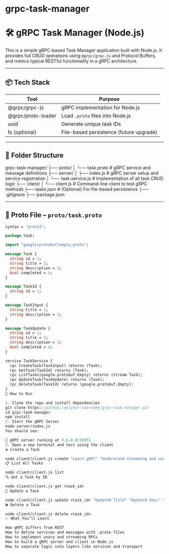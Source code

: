 # grpc-task-manager
# 🛠️ gRPC Task Manager (Node.js)

This is a simple gRPC-based Task Manager application built with Node.js. It provides full CRUD operations using `@grpc/grpc-js` and Protocol Buffers, and mimics typical RESTful functionality in a gRPC architecture.

---

## 📦 Tech Stack

| Tool                    | Purpose                                 |
|-------------------------|-----------------------------------------|
| @grpc/grpc-js           | gRPC implementation for Node.js         |
| @grpc/proto-loader      | Load `.proto` files into Node.js        |
| uuid                    | Generate unique task IDs                |
| fs (optional)           | File-based persistence (future upgrade) |

---

## 📁 Folder Structure

grpc-task-manager/
├── proto/
│ └── task.proto # gRPC service and message definitions
├── server/
│ ├── index.js # gRPC server setup and service registration
│ └── task.service.js # Implementation of all task CRUD logic
├── client/
│ └── client.js # Command-line client to test gRPC methods
├── tasks.json # (Optional) For file-based persistence
├── .gitignore
├── package.json


---

## 📜 Proto File – `proto/task.proto`

```proto
syntax = "proto3";

package task;

import "google/protobuf/empty.proto";

message Task {
  string id = 1;
  string title = 2;
  string description = 3;
  bool completed = 4;
}

message TaskId {
  string id = 1;
}

message TaskInput {
  string title = 1;
  string description = 2;
}

message TaskUpdate {
  string id = 1;
  string title = 2;
  string description = 3;
  bool completed = 4;
}

service TaskService {
  rpc CreateTask(TaskInput) returns (Task);
  rpc GetTask(TaskId) returns (Task);
  rpc ListTasks(google.protobuf.Empty) returns (stream Task);
  rpc UpdateTask(TaskUpdate) returns (Task);
  rpc DeleteTask(TaskId) returns (google.protobuf.Empty);
}
🚀 How to Run

1. Clone the repo and install dependencies
git clone https://github.com/your-username/grpc-task-manager.git
cd grpc-task-manager
npm install
2. Start the gRPC Server
node server/index.js
You should see:

🚀 gRPC server running at 0.0.0.0:50051
3. Open a new terminal and test using the client
➕ Create a Task

node client/client.js create "Learn gRPC" "Understand streaming and unary calls"
📋 List All Tasks

node client/client.js list
🔍 Get a Task by ID

node client/client.js get <task_id>
🔄 Update a Task

node client/client.js update <task_id> "Updated Title" "Updated Desc" true
❌ Delete a Task

node client/client.js delete <task_id>
✅ What You’ll Learn

How gRPC differs from REST
How to define services and messages with .proto files
How to implement unary and streaming RPCs
How to build a gRPC server and client in Node.js
How to separate logic into layers like services and transport